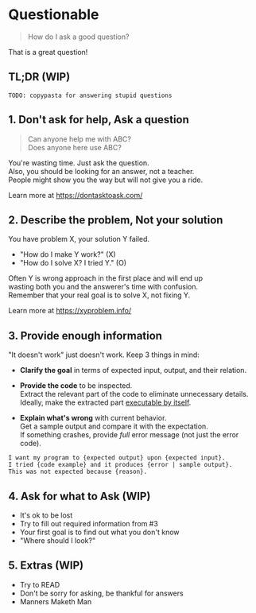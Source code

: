 # Questionable

> How do I ask a good question?

That is a great question!

## TL;DR (WIP)

```text
TODO: copypasta for answering stupid questions
```

## 1. Don't ask for help, Ask a question

> Can anyone help me with ABC?  
> Does anyone here use ABC?

You're wasting time. Just ask the question.  
Also, you should be looking for an answer, not a teacher.  
People might show you the way but will not give you a ride.

Learn more at <https://dontasktoask.com/>

## 2. Describe the problem, Not your solution

You have problem X, your solution Y failed.

- "How do I make Y work?" (X)
- "How do I solve X? I tried Y." (O)

Often Y is wrong approach in the first place and will end up  
wasting both you and the answerer's time with confusion.  
Remember that your real goal is to solve X, not fixing Y.

Learn more at <https://xyproblem.info/>

## 3. Provide enough information

"It doesn't work" just doesn't work. Keep 3 things in mind:

- **Clarify the goal** in terms of expected input, output, and their relation.

- **Provide the code** to be inspected.  
  Extract the relevant part of the code to eliminate unnecessary details.
  Ideally, make the extracted part [executable by itself][MRE].

- **Explain what's wrong** with current behavior.  
  Get a sample output and compare it with the expectation.  
  If something crashes, provide *full* error message (not just the error code).

```text
I want my program to {expected output} upon {expected input}.
I tried {code example} and it produces {error | sample output}.
This was not expected because {reason}.
```

[MRE]: https://stackoverflow.com/help/minimal-reproducible-example

## 4. Ask for what to Ask (WIP)

- It's ok to be lost
- Try to fill out required information from #3
- Your first goal is to find out what you don't know
- "Where should I look?"

## 5. Extras (WIP)

- Try to READ
- Don't be sorry for asking, be thankful for answers
- Manners Maketh Man
